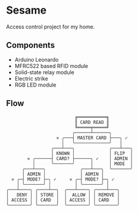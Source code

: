 # Sesame

Access control project for my home.

## Components

* Arduino Leonardo
* MFRC522 based RFID module
* Solid-state relay module
* Electric strike
* RGB LED module

## Flow

```
                          ╔═══════════╗
                          ║ CARD READ ║
                          ╚═════╤═════╝
                         ╭──────┴──────╮
                   ✕ ╭───┤ MASTER CARD ├───╮ ✓
                     │   ╰─────────────╯   │
                 ╭───┴───╮             ╭───┴───╮
                 │ KNOWN │             │ FLIP  │
        ✕ ╭──────┤ CARD? ├──────╮ ✓    │ ADMIN │
          │      ╰───────╯      │      │ MODE  │
      ╭───┴───╮             ╭───┴───╮  ╰───────╯
      │ ADMIN │             │ ADMIN │
  ✕ ╭─┤ MODE? ├─╮ ✓     ✕ ╭─┤ MODE? ├─╮ ✓
    │ ╰───────╯ │         │ ╰───────╯ │
╭───┴────╮ ╭────┴──╮  ╭───┴────╮ ╭────┴───╮
│   DENY │ │ STORE │  │  ALLOW │ │ REMOVE │
│ ACCESS │ │ CARD  │  │ ACCESS │ │ CARD   │
╰────────╯ ╰───────╯  ╰────────╯ ╰────────╯
```
